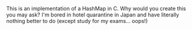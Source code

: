 This is an implementation of a HashMap in C. Why would you create this you may ask? I'm bored in hotel quarantine in Japan and have literally nothing better to do (except study for my exams... oops!)
